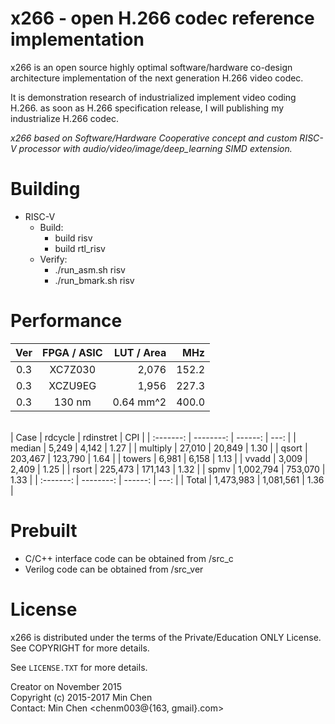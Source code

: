 
x266 - open H.266 codec reference implementation
==========================================

x266 is an open source highly optimal software/hardware co-design architecture implementation of the next generation H.266 video codec.

It is demonstration research of industrialized implement video coding H.266. as soon as H.266 specification release, I will publishing my industrialize H.266 codec.

_x266 based on Software/Hardware Cooperative concept and custom RISC-V processor with audio/video/image/deep_learning SIMD extension._


Building
========

- RISC-V<br>
    * Build:<br>
      * build risv<br>
      * build rtl_risv<br>
    * Verify:<br>
      * ./run_asm.sh risv<br>
      * ./run_bmark.sh risv<br>

Performance
========

|   Ver   |  FPGA / ASIC   |   LUT / Area   |   MHz  |
| :-----: |     :---:      |       ---:     |   ---: |
|  0.3    |     XC7Z030    |      2,076     |  152.2 |
|  0.3    |     XCZU9EG    |      1,956     |  227.3 |
|  0.3    |     130 nm     |      0.64 mm^2 |  400.0 |
<br>
|   Case    |   rdcycle  |  rdinstret |   CPI  |
| :-------: |  --------: |   ------:  |   ---: |
|  median   |     5,249  |     4,142  |   1.27 |
|  multiply |    27,010  |    20,849  |   1.30 |
|  qsort    |   203,467  |   123,790  |   1.64 |
|  towers   |     6,981  |     6,158  |   1.13 |
|  vvadd    |     3,009  |     2,409  |   1.25 |
|  rsort    |   225,473  |   171,143  |   1.32 |
|  spmv     | 1,002,794  |   753,070  |   1.33 |
| :-------: |  --------: |   ------:  |   ---: |
|   Total   | 1,473,983  | 1,081,561  |   1.36 |


Prebuilt
=================

- C/C++ interface code can be obtained from /src_c<br>
- Verilog code can be obtained from /src_ver<br>


License
=======

x266 is distributed under the terms of the Private/Education ONLY License.
See COPYRIGHT for more details.

See `LICENSE.TXT` for more details.

Creator on November 2015<br>
Copyright (c) 2015-2017 Min Chen<br>
Contact: Min Chen <chenm003@{163, gmail}.com><br>
